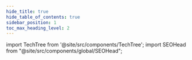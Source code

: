 ```yaml
---
hide_title: true
hide_table_of_contents: true
sidebar_position: 1
toc_max_heading_level: 2
---
```


import TechTree from '@site/src/components/TechTree';
import SEOHead from "@site/src/components/global/SEOHead";

<SEOHead
  title="Roadmap | Polyhedra Network"
  description="Explore our Roadmap building trust in AI with zero-knowledge powered technology that brings verifiability, efficiency, data privacy and security to AI."
  url="https://roadmap.polyhedra.network/"
  siteName="Roadmap"
  image="https://raw.githubusercontent.com/PolyhedraZK/PolyhedraDocs/refs/heads/main/static/img/roadmap-seo.jpg"
/>

<div style={{
  position: 'fixed',
  top: 0,
  left: 0,
  right: 0,
  bottom: 0,
  paddingTop: '60px',
  backgroundColor: 'var(--token-primary-bg-c)',
  overflow: 'auto'
}}>
  <TechTree />
</div>
